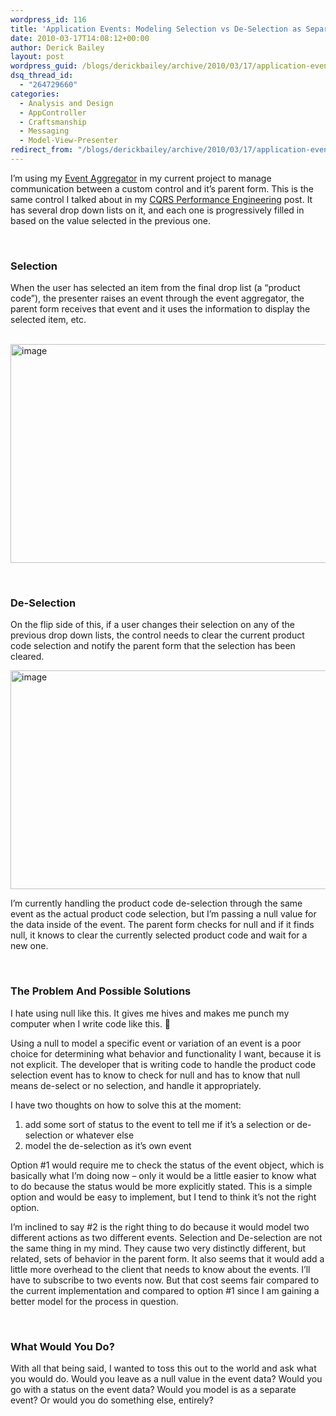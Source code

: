 ```yaml
---
wordpress_id: 116
title: 'Application Events: Modeling Selection vs De-Selection as Separate Events?'
date: 2010-03-17T14:08:12+00:00
author: Derick Bailey
layout: post
wordpress_guid: /blogs/derickbailey/archive/2010/03/17/application-events-modeling-selection-vs-de-selection-as-separate-events.aspx
dsq_thread_id:
  - "264729660"
categories:
  - Analysis and Design
  - AppController
  - Craftsmanship
  - Messaging
  - Model-View-Presenter
redirect_from: "/blogs/derickbailey/archive/2010/03/17/application-events-modeling-selection-vs-de-selection-as-separate-events.aspx/"
---
```

I’m using my [Event Aggregator](http://www.lostechies.com/blogs/derickbailey/archive/2009/12/22/understanding-the-application-controller-through-object-messaging-patterns.aspx) in my current project to manage communication between a custom control and it’s parent form. This is the same control I talked about in my [CQRS Performance Engineering](http://www.lostechies.com/blogs/derickbailey/archive/2010/03/08/cqrs-performance-engineering-read-vs-read-write-models.aspx) post. It has several drop down lists on it, and each one is progressively filled in based on the value selected in the previous one. 

&#160;

### Selection

When the user has selected an item from the final drop list (a “product code”), the presenter raises an event through the event aggregator, the parent form receives that event and it uses the information to display the selected item, etc.

&#160;<img style="border-bottom: 0px;border-left: 0px;border-top: 0px;border-right: 0px" border="0" alt="image" src="http://lostechies.com/content/derickbailey/uploads/2011/03/image_3939FFDD.png" width="520" height="350" />

&#160;

### De-Selection

On the flip side of this, if a user changes their selection on any of the previous drop down lists, the control needs to clear the current product code selection and notify the parent form that the selection has been cleared. 

 <img style="border-bottom: 0px;border-left: 0px;border-top: 0px;border-right: 0px" border="0" alt="image" src="http://lostechies.com/content/derickbailey/uploads/2011/03/image_143C3F64.png" width="547" height="350" />

I’m currently handling the product code de-selection through the same event as the actual product code selection, but I’m passing a null value for the data inside of the event. The parent form checks for null and if it finds null, it knows to clear the currently selected product code and wait for a new one.

&#160;

### The Problem And Possible Solutions

I hate using null like this. It gives me hives and makes me punch my computer when I write code like this. 🙂 

Using a null to model a specific event or variation of an event is a poor choice for determining what behavior and functionality I want, because it is not explicit. The developer that is writing code to handle the product code selection event has to know to check for null and has to know that null means de-select or no selection, and handle it appropriately.

I have two thoughts on how to solve this at the moment:

  1. add some sort of status to the event to tell me if it’s a selection or de-selection or whatever else
  2. model the de-selection as it’s own event

Option #1 would require me to check the status of the event object, which is basically what I’m doing now – only it would be a little easier to know what to do because the status would be more explicitly stated. This is a simple option and would be easy to implement, but I tend to think it’s not the right option. 

I’m inclined to say #2 is the right thing to do because it would model two different actions as two different events. Selection and De-selection are not the same thing in my mind. They cause two very distinctly different, but related, sets of behavior in the parent form. It also seems that it would add a little more overhead to the client that needs to know about the events. I’ll have to subscribe to two events now. But that cost seems fair compared to the current implementation and compared to option #1 since I am gaining a better model for the process in question.

&#160;

### What Would You Do?

With all that being said, I wanted to toss this out to the world and ask what you would do. Would you leave as a null value in the event data? Would you go with a status on the event data? Would you model is as a separate event? Or would you do something else, entirely?